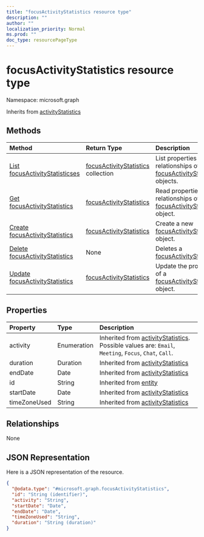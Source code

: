 ```yaml
---
title: "focusActivityStatistics resource type"
description: ""
author: ""
localization_priority: Normal
ms.prod: ""
doc_type: resourcePageType
---
```


# focusActivityStatistics resource type


Namespace: microsoft.graph




Inherits from [activityStatistics](../resources/activitystatistics.md)

## Methods
|Method|Return Type|Description|
|:---|:---|:---|
|[List focusActivityStatisticses](../api/focusactivitystatistics-list.md)|[focusActivityStatistics](../resources/focusactivitystatistics.md) collection|List properties and relationships of the [focusActivityStatistics](../resources/focusactivitystatistics.md) objects.|
|[Get focusActivityStatistics](../api/focusactivitystatistics-get.md)|[focusActivityStatistics](../resources/focusactivitystatistics.md)|Read properties and relationships of the [focusActivityStatistics](../resources/focusactivitystatistics.md) object.|
|[Create focusActivityStatistics](../api/focusactivitystatistics-create.md)|[focusActivityStatistics](../resources/focusactivitystatistics.md)|Create a new [focusActivityStatistics](../resources/focusactivitystatistics.md) object.|
|[Delete focusActivityStatistics](../api/focusactivitystatistics-delete.md)|None|Deletes a [focusActivityStatistics](../resources/focusactivitystatistics.md).|
|[Update focusActivityStatistics](../api/focusactivitystatistics-update.md)|[focusActivityStatistics](../resources/focusactivitystatistics.md)|Update the properties of a [focusActivityStatistics](../resources/focusactivitystatistics.md) object.|

## Properties
|Property|Type|Description|
|:---|:---|:---|
|activity|Enumeration| Inherited from [activityStatistics](../resources/activitystatistics.md). Possible values are: `Email`, `Meeting`, `Focus`, `Chat`, `Call`.|
|duration|Duration| Inherited from [activityStatistics](../resources/activitystatistics.md)|
|endDate|Date| Inherited from [activityStatistics](../resources/activitystatistics.md)|
|id|String| Inherited from [entity](../resources/entity.md)|
|startDate|Date| Inherited from [activityStatistics](../resources/activitystatistics.md)|
|timeZoneUsed|String| Inherited from [activityStatistics](../resources/activitystatistics.md)|

## Relationships
None

## JSON Representation
Here is a JSON representation of the resource.
<!-- {
  "blockType": "resource",
  "keyProperty": "id",
  "@odata.type": "microsoft.graph.focusActivityStatistics",
  "baseType": "microsoft.graph.activityStatistics",
  "openType": false
}
-->
``` json
{
  "@odata.type": "#microsoft.graph.focusActivityStatistics",
  "id": "String (identifier)",
  "activity": "String",
  "startDate": "Date",
  "endDate": "Date",
  "timeZoneUsed": "String",
  "duration": "String (duration)"
}
```

